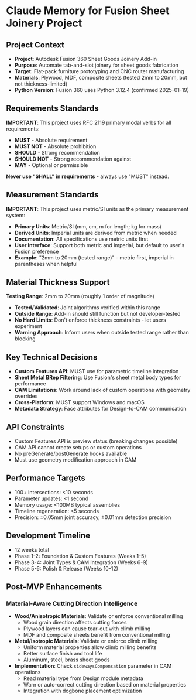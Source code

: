 # Claude Memory for Fusion Sheet Joinery Project

## Project Context
- **Project**: Autodesk Fusion 360 Sheet Goods Joinery Add-in
- **Purpose**: Automate tab-and-slot joinery for sheet goods fabrication
- **Target**: Flat-pack furniture prototyping and CNC router manufacturing
- **Materials**: Plywood, MDF, composite sheets (tested 2mm to 20mm, but not thickness-limited)
- **Python Version**: Fusion 360 uses Python 3.12.4 (confirmed 2025-01-19)

## Requirements Standards
**IMPORTANT**: This project uses RFC 2119 primary modal verbs for all requirements:
- **MUST** - Absolute requirement
- **MUST NOT** - Absolute prohibition  
- **SHOULD** - Strong recommendation
- **SHOULD NOT** - Strong recommendation against
- **MAY** - Optional or permissible

**Never use "SHALL" in requirements** - always use "MUST" instead.

## Measurement Standards
**IMPORTANT**: This project uses metric/SI units as the primary measurement system:
- **Primary Units**: Metric/SI (mm, cm, m for length; kg for mass)
- **Derived Units**: Imperial units are derived from metric when needed
- **Documentation**: All specifications use metric units first
- **User Interface**: Support both metric and imperial, but default to user's Fusion preference
- **Example**: "2mm to 20mm (tested range)" - metric first, imperial in parentheses when helpful

## Material Thickness Support
**Testing Range**: 2mm to 20mm (roughly 1 order of magnitude)
- **Tested/Validated**: Joint algorithms verified within this range
- **Outside Range**: Add-in should still function but not developer-tested
- **No Hard Limits**: Don't enforce thickness constraints - let users experiment
- **Warning Approach**: Inform users when outside tested range rather than blocking

## Key Technical Decisions
- **Custom Features API**: MUST use for parametric timeline integration
- **Sheet Metal BRep Filtering**: Use Fusion's sheet metal body types for performance
- **CAM Limitations**: Work around lack of custom operations with geometry overrides
- **Cross-Platform**: MUST support Windows and macOS
- **Metadata Strategy**: Face attributes for Design-to-CAM communication

## API Constraints
- Custom Features API is preview status (breaking changes possible)
- CAM API cannot create setups or custom operations
- No preGenerate/postGenerate hooks available
- Must use geometry modification approach in CAM

## Performance Targets
- 100+ intersections: <10 seconds
- Parameter updates: <1 second  
- Memory usage: <100MB typical assemblies
- Timeline regeneration: <5 seconds
- Precision: ±0.05mm joint accuracy, ±0.01mm detection precision

## Development Timeline
- 12 weeks total
- Phase 1-2: Foundation & Custom Features (Weeks 1-5)
- Phase 3-4: Joint Types & CAM Integration (Weeks 6-9)  
- Phase 5-6: Polish & Release (Weeks 10-12)

## Post-MVP Enhancements
### Material-Aware Cutting Direction Intelligence
- **Wood/Anisotropic Materials**: Validate or enforce conventional milling
  - Wood grain direction affects cutting forces
  - Plywood layers can cause tear-out with climb milling
  - MDF and composite sheets benefit from conventional milling
- **Metal/Isotropic Materials**: Validate or enforce climb milling
  - Uniform material properties allow climb milling benefits
  - Better surface finish and tool life
  - Aluminum, steel, brass sheet goods
- **Implementation**: Check `sidewaysCompensation` parameter in CAM operations
  - Read material type from Design module metadata
  - Warn or auto-correct cutting direction based on material properties
  - Integration with dogbone placement optimization